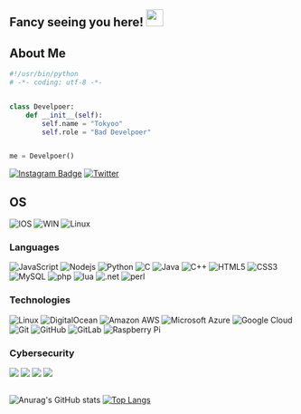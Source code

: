 ## Fancy seeing you here! <img src="https://raw.githubusercontent.com/Pwned-h/Pwned-h/main/wave.gif" width="30px">
## About Me
```python
#!/usr/bin/python
# -*- coding: utf-8 -*-


class Develpoer:
    def __init__(self):
        self.name = "Tokyoo"
        self.role = "Bad Develpoer"


me = Develpoer()
```
[![Instagram Badge](https://img.shields.io/badge/-Pwned.cpp-purple?style=flat-square&logo=instagram&logoColor=white&link=https://instagram.com/Pwned.cpp/)](https://instagram.com/Pwned.cpp)
[![Twitter](https://img.shields.io/badge/twitter-1DA1F2.svg?style=flat-square&logo=twitter&logoColor=ffffff)](https://twitter.com/7v2p_)
## OS 
![IOS](https://img.shields.io/badge/iOS-000000?style=flat-square&logo=ios&logoColor=white)
![WIN](https://img.shields.io/badge/Windows-0078D6?style=flat-square&logo=windows&logoColor=white)
![Linux](https://img.shields.io/badge/Arch_Linux-1793D1?style=flat-square&logo=arch-linux&logoColor=white)

### Languages
![JavaScript](https://img.shields.io/badge/-JavaScript-black?style=flat-square&logo=javascript)
![Nodejs](https://img.shields.io/badge/-Nodejs-black?style=flat-square&logo=Node.js)
![Python](https://img.shields.io/badge/-Python-black?style=flat-square&logo=Python)
![C](https://img.shields.io/badge/-C-000?&logo=C)
![Java](https://img.shields.io/badge/-java-E34A86?style=flat-square&logo=java)
![C++](https://img.shields.io/badge/-C++-00599C?style=flat-square&logo=c)
![HTML5](https://img.shields.io/badge/-HTML5-E34F26?style=flat-square&logo=html5&logoColor=white)
![CSS3](https://img.shields.io/badge/-CSS3-1572B6?style=flat-square&logo=css3)
![MySQL](https://img.shields.io/badge/-MySQL-black?style=flat-square&logo=mysql)
![php](https://img.shields.io/badge/PHP-777BB4?style=flat-square&logo=php&logoColor=white)
![lua](https://img.shields.io/badge/Lua-2C2D72?style=flat-square&logo=lua&logoColor=white)
![.net](https://img.shields.io/badge/.NET-5C2D91?style=flat-square&logo=.net&logoColor=white)
![perl](https://img.shields.io/badge/Perl-39457E?style=flat-square&logo=perl&logoColor=white)

### Technologies
![Linux](https://img.shields.io/badge/-Linux-000?&logo=Linux)
![DigitalOcean](https://img.shields.io/badge/-Digital%20Ocean-darkblue?style=flat-square&logo=digitalocean)
![Amazon AWS](https://img.shields.io/badge/Amazon%20AWS-232F3E?style=flat-square&logo=amazon-aws)
![Microsoft Azure](https://img.shields.io/badge/Microsoft%20Azure-232F7E?style=flat-square&logo=microsoft-azure)
![Google Cloud](https://img.shields.io/badge/Google%20Cloud-black?style=flat-square&logo=google-cloud)
![Git](https://img.shields.io/badge/-Git-black?style=flat-square&logo=git)
![GitHub](https://img.shields.io/badge/-GitHub-181717?style=flat-square&logo=github)
![GitLab](https://img.shields.io/badge/-GitLab-FCA121?style=flat-square&logo=gitlab)
![Raspberry Pi](https://img.shields.io/badge/-Raspberry%20Pi-C51A4A?style=flat-square&logo=Raspberry-Pi)

### Cybersecurity
![](https://img.shields.io/badge/-🌊%20SYN%20Flood-000)
![](https://img.shields.io/badge/-🗂%20Packet%20Sniffing%20%26%20Spoofing-000)
![](https://img.shields.io/badge/-💉%20SQL%20Injection-000)
![](https://img.shields.io/badge/-🌐%20Network%20Tools-000)
##
![Anurag's GitHub stats](https://github-readme-stats.vercel.app/api?username=Pwned-h&show_icons=true&theme=tokyonight)
[![Top Langs](https://github-readme-stats.vercel.app/api/top-langs/?username=Pwned-h&theme=tokyonight&layout=compact)](https://github.com/anuraghazra/github-readme-stats)




